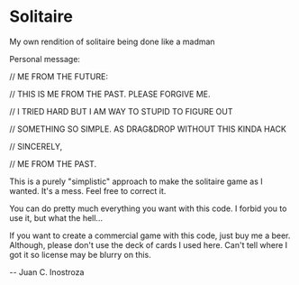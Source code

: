 Solitaire
=========

My own rendition of solitaire being done like a madman

Personal message:

// ME FROM THE FUTURE:

// THIS IS ME FROM THE PAST. PLEASE FORGIVE ME.

// I TRIED HARD BUT I AM WAY TO STUPID TO FIGURE OUT 

// SOMETHING SO SIMPLE. AS DRAG&DROP WITHOUT THIS KINDA HACK

// SINCERELY,

// ME FROM THE PAST.


This is a purely "simplistic" approach to make the solitaire game as I wanted.
It's a mess. Feel free to correct it.

You can do pretty much everything you want with this code. I forbid you to use it, but what the hell...

If you want to create a commercial game with this code, just buy me a beer. Although, please don't use the deck of cards I used here. Can't tell where I got it so license may be blurry on this. 

--
Juan C. Inostroza
<jci at codemonkey dot cl>
